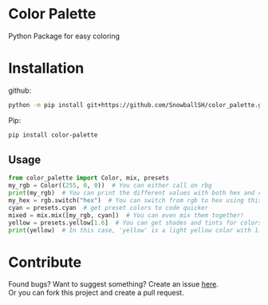 # Color Palette

Python Package for easy coloring

# Installation
github:
```bash
python -m pip install git+https://github.com/SnowballSH/color_palette.git@master
```
Pip:
```bash
pip install color-palette
```

## Usage

```py
from color_palette import Color, mix, presets
my_rgb = Color((255, 0, 0))  # You can either call on rbg
print(my_rgb)  # You can print the different values with both hex and rgb
my_hex = rgb.switch("hex")  # You can switch from rgb to hex using this or the .to_rbg and .to_hex commands
cyan = presets.cyan  # get preset colors to code quicker
mixed = mix.mix([my_rgb, cyan])  # You can even mix them together!
yellow = presets.yellow[1.6]  # You can get shades and tints for colors by using [amount] after color -- 0 is the original color
print(yellow)  # In this case, 'yellow' is a light yellow color with 1.6 times lighter than normal.
```

# Contribute
Found bugs? Want to suggest something? Create an issue [here](https://github.com/SnowballSH/color_palette/issues).<br>
Or you can fork this project and create a pull request.